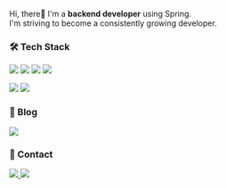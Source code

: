 
Hi, there👋 I'm a **backend developer** using Spring. <br/>
I'm striving to become a consistently growing developer.

### 🛠 Tech Stack
<img src="https://img.shields.io/badge/Java-ED8B00?style=flat&logo=openjdk&logoColor=white"> <img src="https://img.shields.io/badge/SpringBoot-6DB33F?style=flat&logo=springboot&logoColor=white"> <img src="https://img.shields.io/badge/MySQL-00000F?style=flat&logo=mysql&logoColor=white"> <img src="https://img.shields.io/badge/redis-%23DD0031.svg?&style=flat&logo=redis&logoColor=white">

<img src="https://img.shields.io/badge/Amazon_AWS-232F3E?style=flat&logo=amazon-aws&logoColor=white"> <img src="https://img.shields.io/badge/docker-%230db7ed.svg?style=flat&logo=docker&logoColor=white"> 


### 📜 Blog
<a href="https://velog.io/@chunghye98">
  <img src="https://img.shields.io/badge/velog-298D46?style=flat&logo=velog&logoColor=white">
</a>


### 🔗 Contact
<a href="mailto:chunghye1998@gmail.com">
  <img src="https://img.shields.io/badge/Gmail-D14836?style=flate&logo=gmail&logoColor=white">
</a> <a href="https://noiseless-chauffeur-c9d.notion.site/Back-End-Devloper-682382235e4c4e148506732a97d5bf39?pvs=4">
  <img src="https://img.shields.io/badge/Notion-000000?style=flat&logo=notion&logoColor=white">
</a>



